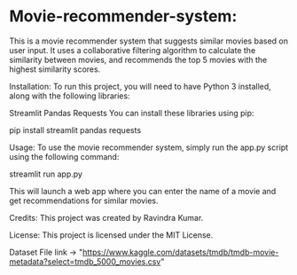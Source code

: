 # Movie-recommender-system:
This is a movie recommender system that suggests similar movies based on user input. It uses a collaborative filtering algorithm to calculate the similarity between movies, and recommends the top 5 movies with the highest similarity scores.

Installation:
To run this project, you will need to have Python 3 installed, along with the following libraries:

Streamlit
Pandas
Requests
You can install these libraries using pip:

pip install streamlit pandas requests

Usage:
To use the movie recommender system, simply run the app.py script using the following command:

streamlit run app.py

This will launch a web app where you can enter the name of a movie and get recommendations for similar movies.

Credits:
This project was created by Ravindra Kumar.

License:
This project is licensed under the MIT License.



Dataset File link -> "https://www.kaggle.com/datasets/tmdb/tmdb-movie-metadata?select=tmdb_5000_movies.csv"
